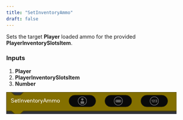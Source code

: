 ```yaml
---
title: "SetInventoryAmmo"
draft: false
---
```

Sets the target **Player** loaded ammo for the provided **PlayerInventorySlotsItem**.
### Inputs
1. **Player**
2. **PlayerInventorySlotsItem**
3. **Number**

![SetInventoryAmmo](https://raw.githubusercontent.com/battlefield-portal-community/Image-CDN/main/portal_blocks/SetInventoryAmmo.png)